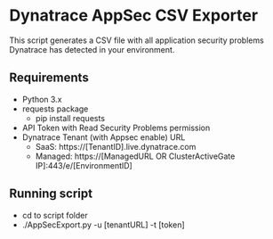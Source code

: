 
# Dynatrace AppSec CSV Exporter

This script generates a CSV file with all application security problems Dynatrace has detected in your environment.




## Requirements

- Python 3.x
- requests package 
    - pip install requests
- API Token with Read Security Problems permission
- Dynatrace Tenant (with Appsec enable) URL
    - SaaS: https://[TenantID].live.dynatrace.com
    - Managed: https://[ManagedURL OR ClusterActiveGate IP]:443/e/[EnvironmentID]


## Running script

- cd to script folder
- ./AppSecExport.py -u [tenantURL] -t [token]
